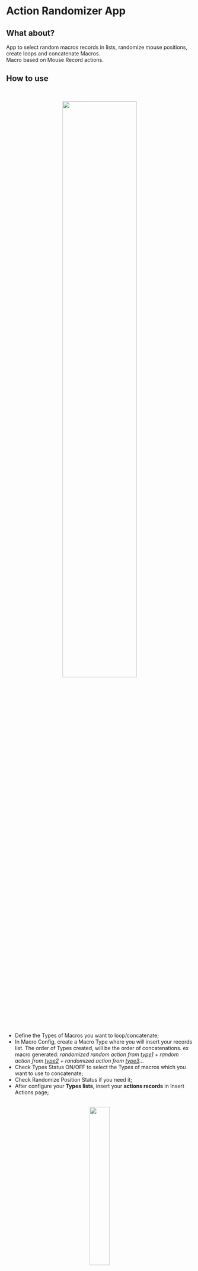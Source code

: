 # Action Randomizer App

## What about?<br>
App to select random macros records in lists, randomize mouse positions, create loops and concatenate Macros.<br>
Macro based on Mouse Record actions.<br>

## How to use<br>
<br>
<p align="center">
<img src="https://user-images.githubusercontent.com/30575553/214928718-617a9280-6380-441a-b651-db12211cadb0.JPG" width=63% height=63%>
</p><br>

- Define the Types of Macros you want to loop/concatenate;<br>
- In Macro Config, create a Macro Type where you will insert your records list. The order of Types created, will be the order of concatenations. ex macro generated: _randomized random action from <u>type1</u> + random action from <u>type2</u> + randomized action from <u>type3</u>..._ <br>
- Check Types Status ON/OFF to select the Types of macros which you want to use to concatenate;<br>
- Check Randomize Position Status if you need it;<br>
- After configure your <b>Types lists</b>, insert your <b>actions records</b> in Insert Actions page;<br><br>
<p align="center">
<img src="https://user-images.githubusercontent.com/30575553/213792863-f0095779-16fa-4e9c-801f-9592503949f0.JPG" width=33% height=33%>
</p><br>

- Go to Generate Macro and select the number of concatenation loops; <br>
- Press Generate to create a concatenation of <underline>position randomized random actions</underline> from actives Types; <br>
<br>

<p align="center">
 <img src="https://user-images.githubusercontent.com/30575553/213792858-7c92e051-267c-4f08-86c3-6916e74a4094.jpeg" width=66% height=66%>
</p>
<br>

## Custom Versions

### Instagram Action Randomizer

<p align="center">

![actionRandomizer](https://user-images.githubusercontent.com/30575553/214922775-8eeb278a-44c9-44b3-b35e-e98954b05304.JPG)

</p>
 
